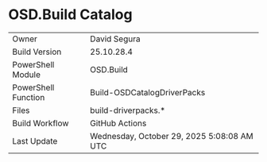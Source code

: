 ﻿# OSD.Build Catalog

| | |
|-|-|
| Owner | David Segura |
| Build Version | 25.10.28.4 |
| PowerShell Module | OSD.Build |
| PowerShell Function | Build-OSDCatalogDriverPacks |
| Files | build-driverpacks.* |
| Build Workflow | GitHub Actions |
| Last Update | Wednesday, October 29, 2025 5:08:08 AM UTC |
